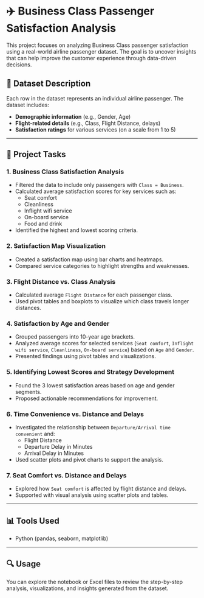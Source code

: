 # ✈️ Business Class Passenger Satisfaction Analysis

This project focuses on analyzing Business Class passenger satisfaction using a real-world airline passenger dataset. The goal is to uncover insights that can help improve the customer experience through data-driven decisions.

## 📁 Dataset Description

Each row in the dataset represents an individual airline passenger. The dataset includes:
- **Demographic information** (e.g., Gender, Age)
- **Flight-related details** (e.g., Class, Flight Distance, delays)
- **Satisfaction ratings** for various services (on a scale from 1 to 5)

---

## 📌 Project Tasks

### 1. Business Class Satisfaction Analysis
- Filtered the data to include only passengers with `Class = Business`.
- Calculated average satisfaction scores for key services such as:
  - Seat comfort
  - Cleanliness
  - Inflight wifi service
  - On-board service
  - Food and drink
- Identified the highest and lowest scoring criteria.

### 2. Satisfaction Map Visualization
- Created a satisfaction map using bar charts and heatmaps.
- Compared service categories to highlight strengths and weaknesses.

### 3. Flight Distance vs. Class Analysis
- Calculated average `Flight Distance` for each passenger class.
- Used pivot tables and boxplots to visualize which class travels longer distances.

### 4. Satisfaction by Age and Gender
- Grouped passengers into 10-year age brackets.
- Analyzed average scores for selected services (`Seat comfort`, `Inflight wifi service`, `Cleanliness`, `On-board service`) based on `Age` and `Gender`.
- Presented findings using pivot tables and visualizations.

### 5. Identifying Lowest Scores and Strategy Development
- Found the 3 lowest satisfaction areas based on age and gender segments.
- Proposed actionable recommendations for improvement.

### 6. Time Convenience vs. Distance and Delays
- Investigated the relationship between `Departure/Arrival time convenient` and:
  - Flight Distance
  - Departure Delay in Minutes
  - Arrival Delay in Minutes
- Used scatter plots and pivot charts to support the analysis.

### 7. Seat Comfort vs. Distance and Delays
- Explored how `Seat comfort` is affected by flight distance and delays.
- Supported with visual analysis using scatter plots and tables.

---

## 📊 Tools Used
- Python (pandas, seaborn, matplotlib)

---


## 🔍 Usage

You can explore the notebook or Excel files to review the step-by-step analysis, visualizations, and insights generated from the dataset.


